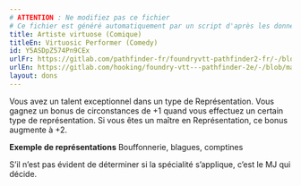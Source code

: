 ```yaml
---
# ATTENTION : Ne modifiez pas ce fichier
# Ce fichier est généré automatiquement par un script d'après les données du module Foundry VTT officiel et de sa traduction
title: Artiste virtuose (Comique)
titleEn: Virtuosic Performer (Comedy)
id: Y5ASDpZ574Pn9CEx
urlFr: https://gitlab.com/pathfinder-fr/foundryvtt-pathfinder2-fr/-/blob/master/data/feats/Y5ASDpZ574Pn9CEx.htm
urlEn: https://gitlab.com/hooking/foundry-vtt---pathfinder-2e/-/blob/master/packs/data/feats.db/virtuosic-performer-comedy.json
layout: dons
---
```

Vous avez un talent exceptionnel dans un type de Représentation. Vous gagnez un bonus de circonstances de +1 quand vous effectuez un certain type de représentation. Si vous êtes un maître en Représentation, ce bonus augmente à +2.

**Exemple de représentations** Bouffonnerie, blagues, comptines

S’il n’est pas évident de déterminer si la spécialité s’applique, c’est le MJ qui décide.
